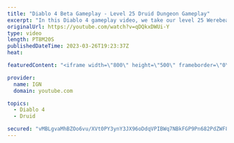 ```yaml
---
title: "Diablo 4 Beta Gameplay - Level 25 Druid Dungeon Gameplay"
excerpt: "In this Diablo 4 gameplay video, we take our level 25 Werebear Druid build through one of Diablo 4's many dungeons. This build ..."
originalUrl: https://youtube.com/watch?v=qDQkxDWUi-Y
type: video
length: PT8M20S
publishedDateTime: 2023-03-26T19:23:37Z
heat: 

featuredContent: "<iframe width=\"800\" height=\"500\" frameborder=\"0\" src=\"https://www.youtube.com/embed/qDQkxDWUi-Y\" allow=\"accelerometer; autoplay; encrypted-media; gyroscope; picture-in-picture\" allowfullscreen></iframe>"

provider:
  name: IGN
  domain: youtube.com

topics:
  - Diablo 4
  - Druid

secured: "vMBLgvaMhBZOo6vu/XVt0PY3ynY3JX96oDdqVPIBWq7NBkFGP9Pn682PdZWF8+BlUkOAQm+X+MmLfcBoZ2S3CQpnP8OnIFmj5RJK3O14peSQBzF/GQnzbOyCZs2pwLb9YSkWLwzvfnpfsjFcmhbpsqBOFc9plBy/tKcSw6y7TBYIYNitxKMAohYhInQBpshrJGB9syutazf8S+HFFT8O8hNLEPB+ZYYGKmZ7Qgk/iFe+10uhYuHdcZ6xavDkCEgCcbKT+50RT3bDtgtKrMjn+x4OHd5VyN0dTQwMpDdCwsgDaDK5v/qnEKxwEqMnsyrCKCtl/9q/5tJsPCLxa5AfRSkdGhQjSheD8hLXm7GocI9GyULC6wl6oyeB/JAyV/1Wb3AteSHLJRg+cCjKAzals1vB0d5Gw2yZBA1k3erxwKE=;lBd+hjflxccvQBCiiXg1MQ=="
---
```


